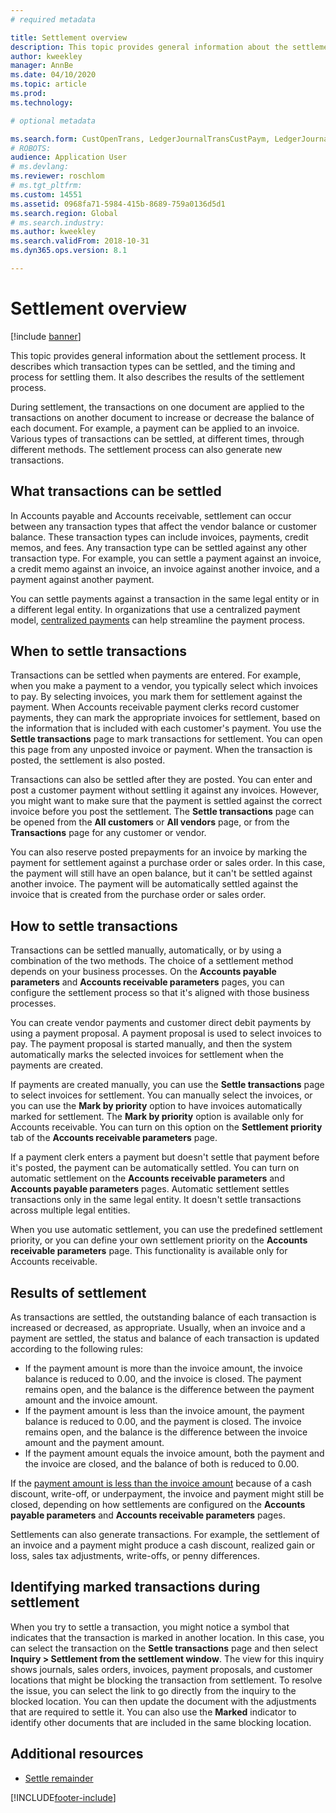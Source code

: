 ```yaml
---
# required metadata

title: Settlement overview
description: This topic provides general information about the settlement process. It describes which transaction types can be settled, and the timing and process for settling them. It also describes the results of the settlement process.
author: kweekley
manager: AnnBe
ms.date: 04/10/2020
ms.topic: article
ms.prod: 
ms.technology: 

# optional metadata

ms.search.form: CustOpenTrans, LedgerJournalTransCustPaym, LedgerJournalTransVendPaym, VendOpenTrans
# ROBOTS: 
audience: Application User
# ms.devlang: 
ms.reviewer: roschlom
# ms.tgt_pltfrm: 
ms.custom: 14551
ms.assetid: 0968fa71-5984-415b-8689-759a0136d5d1
ms.search.region: Global
# ms.search.industry: 
ms.author: kweekley
ms.search.validFrom: 2018-10-31
ms.dyn365.ops.version: 8.1

---
```


# Settlement overview

[!include [banner](../includes/banner.md)]

This topic provides general information about the settlement process. It describes which transaction types can be settled, and the timing and process for settling them. It also describes the results of the settlement process.

During settlement, the transactions on one document are applied to the transactions on another document to increase or decrease the balance of each document. For example, a payment can be applied to an invoice. Various types of transactions can be settled, at different times, through different methods. The settlement process can also generate new transactions.

## What transactions can be settled

In Accounts payable and Accounts receivable, settlement can occur between any transaction types that affect the vendor balance or customer balance. These transaction types can include invoices, payments, credit memos, and fees. Any transaction type can be settled against any other transaction type. For example, you can settle a payment against an invoice, a credit memo against an invoice, an invoice against another invoice, and a payment against another payment.

You can settle payments against a transaction in the same legal entity or in a different legal entity. In organizations that use a centralized payment model, [centralized payments](set-up-centralized-payments.md) can help streamline the payment process.

## When to settle transactions

Transactions can be settled when payments are entered. For example, when you make a payment to a vendor, you typically select which invoices to pay. By selecting invoices, you mark them for settlement against the payment. When Accounts receivable payment clerks record customer payments, they can mark the appropriate invoices for settlement, based on the information that is included with each customer's payment. You use the **Settle transactions** page to mark transactions for settlement. You can open this page from any unposted invoice or payment. When the transaction is posted, the settlement is also posted. 

Transactions can also be settled after they are posted. You can enter and post a customer payment without settling it against any invoices. However, you might want to make sure that the payment is settled against the correct invoice before you post the settlement. The **Settle transactions** page can be opened from the **All customers** or **All vendors** page, or from the **Transactions** page for any customer or vendor.

You can also reserve posted prepayments for an invoice by marking the payment for settlement against a purchase order or sales order. In this case, the payment will still have an open balance, but it can't be settled against another invoice. The payment will be automatically settled against the invoice that is created from the purchase order or sales order.

## How to settle transactions

Transactions can be settled manually, automatically, or by using a combination of the two methods. The choice of a settlement method depends on your business processes. On the **Accounts payable parameters** and **Accounts receivable parameters** pages, you can configure the settlement process so that it's aligned with those business processes.

You can create vendor payments and customer direct debit payments by using a payment proposal. A payment proposal is used to select invoices to pay. The payment proposal is started manually, and then the system automatically marks the selected invoices for settlement when the payments are created.

If payments are created manually, you can use the **Settle transactions** page to select invoices for settlement. You can manually select the invoices, or you can use the **Mark by priority** option to have invoices automatically marked for settlement. The **Mark by priority** option is available only for Accounts receivable. You can turn on this option on the **Settlement priority** tab of the **Accounts receivable parameters** page.

If a payment clerk enters a payment but doesn't settle that payment before it's posted, the payment can be automatically settled. You can turn on automatic settlement on the **Accounts receivable parameters** and **Accounts payable parameters** pages. Automatic settlement settles transactions only in the same legal entity. It doesn't settle transactions across multiple legal entities.

When you use automatic settlement, you can use the predefined settlement priority, or you can define your own settlement priority on the **Accounts receivable parameters** page. This functionality is available only for Accounts receivable.

## Results of settlement

As transactions are settled, the outstanding balance of each transaction is increased or decreased, as appropriate. Usually, when an invoice and a payment are settled, the status and balance of each transaction is updated according to the following rules:

- If the payment amount is more than the invoice amount, the invoice balance is reduced to 0.00, and the invoice is closed. The payment remains open, and the balance is the difference between the payment amount and the invoice amount.
- If the payment amount is less than the invoice amount, the payment balance is reduced to 0.00, and the payment is closed. The invoice remains open, and the balance is the difference between the invoice amount and the payment amount.
- If the payment amount equals the invoice amount, both the payment and the invoice are closed, and the balance of both is reduced to 0.00.

If the [payment amount is less than the invoice amount](../accounts-payable/vendor-payments-partial-amount.md) because of a cash discount, write-off, or underpayment, the invoice and payment might still be closed, depending on how settlements are configured on the **Accounts payable parameters** and **Accounts receivable parameters** pages.

Settlements can also generate transactions. For example, the settlement of an invoice and a payment might produce a cash discount, realized gain or loss, sales tax adjustments, write-offs, or penny differences.

## Identifying marked transactions during settlement

When you try to settle a transaction, you might notice a symbol that indicates that the transaction is marked in another location. In this case, you can select the transaction on the **Settle transactions** page and then select **Inquiry \> Settlement from the settlement window**. The view for this inquiry shows journals, sales orders, invoices, payment proposals, and customer locations that might be blocking the transaction from settlement. To resolve the issue, you can select the link to go directly from the inquiry to the blocked location. You can then update the document with the adjustments that are required to settle it. You can also use the **Marked** indicator to identify other documents that are included in the same blocking location.

## Additional resources

- [Settle remainder](settle-remainder.md)


[!INCLUDE[footer-include](../../includes/footer-banner.md)]